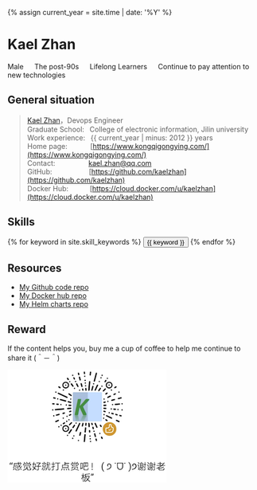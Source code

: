 

{% assign current_year = site.time | date: '%Y' %}

Kael Zhan
===
Male &emsp; The post-90s &emsp; Lifelong Learners &emsp; Continue to pay attention to new technologies

## General situation

>[Kael Zhan](https://www.kongqigongying.com/)，Devops Engineer  
>Graduate School:&ensp;                 College of electronic information, Jilin university  
>Work experience:&ensp;                 {{ current_year | minus: 2012 }} years  
>Home page:&emsp;&emsp;&emsp;           [https://www.kongqigongying.com/](https://www.kongqigongying.com/)  
>Contact:&emsp;&emsp;&emsp;&emsp;&ensp; kael.zhan@qq.com  
>GitHub:&emsp;&emsp;&emsp;&emsp;&emsp;  [https://github.com/kaelzhan](https://github.com/kaelzhan)  
>Docker Hub:&emsp;&emsp;  &ensp;        [https://cloud.docker.com/u/kaelzhan](https://cloud.docker.com/u/kaelzhan)


## Skills
<div class="btn-inline">
{% for keyword in site.skill_keywords %} <button class="btn btn-outline" type="button">{{ keyword }}</button> {% endfor %}
</div>


## Resources

* [My Github code repo](https://github.com/kaelzhan)  
* [My Docker hub repo](https://cloud.docker.com/u/kaelzhan)  
* [My Helm charts repo](https://raw.githubusercontent.com/kaelzhan/helm-charts/master/index.yaml)


## Reward
If the content helps you, buy me a cup of coffee to help me continue to share it (＾－＾)


<div align="left"><img src="/img/kaelzanshang.png" /></div>


